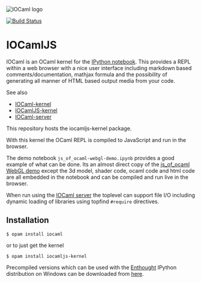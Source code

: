 ![IOCaml logo](https://raw.githubusercontent.com/andrewray/iocamlserver/master/logos/IOlogo.png "IOCaml logo")

[![Build Status](https://travis-ci.org/andrewray/iocamljs.svg?branch=master)](https://travis-ci.org/andrewray/iocamljs)

# IOCamlJS 

IOCaml is an OCaml kernel for the 
[IPython notebook](http://ipython.org/notebook.html). 
This provides a REPL within a web browser with a nice user interface 
including markdown based comments/documentation, mathjax formula and 
the possibility of generating all manner of HTML based output media 
from your code.  

See also

* [IOCaml-kernel](https://github.com/andrewray/iocaml)
* [IOCamlJS-kernel](https://github.com/andrewray/iocamljs)
* [IOCaml-server](https://github.com/andrewray/iocamlserver)

This repository hosts the iocamljs-kernel package.

With this kernel the OCaml REPL is compiled to JavaScript and run in the
browser.

The demo notebook `js_of_ocaml-webgl-demo.ipynb` provides a good example of what 
can be done.  Its an almost direct copy of the 
[js\_of\_ocaml WebGL demo](http://ocsigen.org/js_of_ocaml/files/webgl/index.html) except
the 3d model, shader code, ocaml code and html code are all embedded in the notebook
and can be compiled and run live in the browser.

When run using the [IOCaml server](https://github.com/andrewray/iocamlserver) the 
toplevel can support file I/O including dynamic loading of libraries using
topfind ```#require``` directives.

## Installation

```
$ opam install iocaml
```

or to just get the kernel

```
$ opam install iocamljs-kernel
```

Precompiled versions which can be used with the [Enthought](https://www.enthought.com/downloads/) 
IPython distribution on Windows can be downloaded from 
[here](https://github.com/andrewray/iocamljs/releases/download/v0.4/static.tar.gz).

